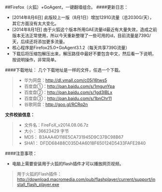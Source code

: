 ##Firefox（火狐）+GoAgent，一键翻墙组合。
####更新日志：
* [2014年8月6日] 此版较上一版（8月1日）增加1291G流量（总2030G/天），其它方面没有太大变化。
* [2014年8月1日] 由于火狐这个版本所用GAE流量id最近有大量失效，造成之前版本无法正常使用，所以今天重新整理了一些可用的id，目前流量是739G/天，后续还将添加更多流量。
* 核心程序是Firefox25.0+GoAgent3.1.2（每天共享739G流量）
* 下载后将压缩包解压出来，解压路径中最好不要包含中文，然后看一下说明，按说明操作，非常简单。

####下载地址：
几个下载地址是一样的文件，任选一个下载。

> * 华为网盘：http://dl.vmall.com/c05j16tws5
> * 百度盘①：http://pan.baidu.com/s/1mgunYpa
> * 百度盘②：http://pan.baidu.com/s/1gd3lBLx
> * 百度盘③：http://pan.baidu.com/s/1bnChr11
> * 谷歌网盘：http://goo.gl/RCRq2n

**文件校验信息：**

> * 文件名：FireFoX_v2014.08.06.7z
> * 大小：  36623429 字节
> * MD5：  B3AAA4D116E5CA731945D9C37BC98B67
> * SHA1： DFDD68488C035D4A6018F650124D5433FAFE2840

####注意事项：
* 电脑上需要安装用于火狐的flash插件才可以播放网页视频。
> 用于火狐的Flash插件：http://download.macromedia.com/pub/flashplayer/current/support/install_flash_player.exe